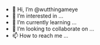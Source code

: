 - 👋 Hi, I’m @wutthingameye
- 👀 I’m interested in ...
- 🌱 I’m currently learning ...
- 💞️ I’m looking to collaborate on ...
- 📫 How to reach me ...

<!---
wutthingameye/wutthingameye is a ✨ special ✨ repository because its `README.md` (this file) appears on your GitHub profile.
You can click the Preview link to take a look at your changes.
--->
